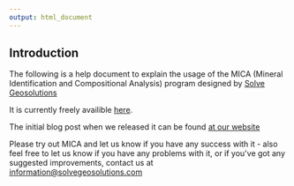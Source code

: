 ```yaml
---
output: html_document
---
```




## Introduction
The following is a help document to explain the usage of the MICA (Mineral Identification and Compositional Analysis) program designed by [Solve Geosolutions](www.solvegeosolutions.com)

It is currently freely availible [here](https://solvegeosolutions.shinyapps.io/MICA/).

The initial blog post when we released it can be found [at our website](http://solvegeosolutions.com/2018/08/mica-mineral-identification-and-compositional-analysis/)

Please try out MICA and let us know if you have any success with it - also feel free to let us know if you have any problems with it, or if you've got any suggested improvements, contact us at [information@solvegeosolutions.com](information@solvegeosolutions.com)
